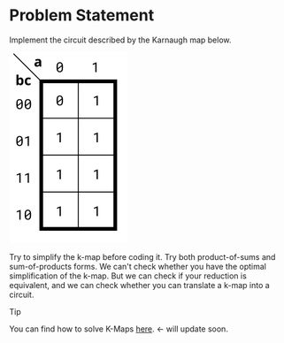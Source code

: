 # Problem Statement

Implement the circuit described by the Karnaugh map below.

![alt text](image.png)

Try to simplify the k-map before coding it. Try both product-of-sums and sum-of-products forms. We can't check whether you have the optimal simplification of the k-map. But we can check if your reduction is equivalent, and we can check whether you can translate a k-map into a circuit.

> [!TIP]
> You can find how to solve K-Maps [here](). <- will update soon.
